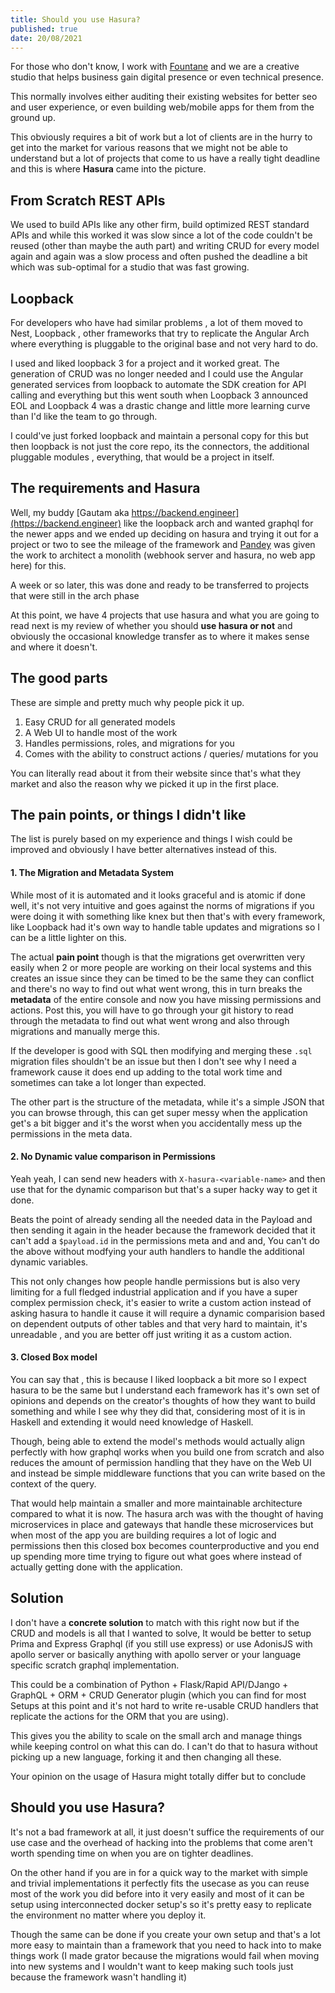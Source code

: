 ```yaml
---
title: Should you use Hasura?
published: true
date: 20/08/2021
---
```


For those who don't know, I work with [Fountane](https://fountane.com/) and we
are a creative studio that helps business gain digital presence or even
technical presence.

This normally involves either auditing their existing websites for better seo
and user experience, or even building web/mobile apps for them from the ground
up.

This obviously requires a bit of work but a lot of clients are in the hurry to
get into the market for various reasons that we might not be able to understand
but a lot of projects that come to us have a really tight deadline and this is
where **Hasura** came into the picture.

## From Scratch REST APIs

We used to build APIs like any other firm, build optimized REST standard APIs
and while this worked it was slow since a lot of the code couldn't be reused
(other than maybe the auth part) and writing CRUD for every model again and
again was a slow process and often pushed the deadline a bit which was
sub-optimal for a studio that was fast growing.

## Loopback

For developers who have had similar problems , a lot of them moved to Nest,
Loopback , other frameworks that try to replicate the Angular Arch where
everything is pluggable to the original base and not very hard to do.

I used and liked loopback 3 for a project and it worked great. The generation of
CRUD was no longer needed and I could use the Angular generated services from
loopback to automate the SDK creation for API calling and everything but this
went south when Loopback 3 announced EOL and Loopback 4 was a drastic change and
little more learning curve than I'd like the team to go through.

I could've just forked loopback and maintain a personal copy for this but then
loopback is not just the core repo, its the connectors, the additional pluggable
modules , everything, that would be a project in itself.

## The requirements and Hasura

Well, my buddy [Gautam aka https://backend.engineer](https://backend.engineer)
like the loopback arch and wanted graphql for the newer apps and we ended up
deciding on hasura and trying it out for a project or two to see the mileage of
the framework and [Pandey](https://twitter.com/ashishpandeyone) was given the
work to architect a monolith (webhook server and hasura, no web app here) for
this.

A week or so later, this was done and ready to be transferred to projects that
were still in the arch phase

At this point, we have 4 projects that use hasura and what you are going to read
next is my review of whether you should **use hasura or not** and obviously the
occasional knowledge transfer as to where it makes sense and where it doesn't.

## The good parts

These are simple and pretty much why people pick it up.

1. Easy CRUD for all generated models
2. A Web UI to handle most of the work
3. Handles permissions, roles, and migrations for you
4. Comes with the ability to construct actions / queries/ mutations for you

You can literally read about it from their website since that's what they market
and also the reason why we picked it up in the first place.

## The pain points, or things I didn't like

The list is purely based on my experience and things I wish could be improved
and obviously I have better alternatives instead of this.

#### 1. The Migration and Metadata System

While most of it is automated and it looks graceful and is atomic if done well,
it's not very intuitive and goes against the norms of migrations if you were
doing it with something like knex but then that's with every framework, like
Loopback had it's own way to handle table updates and migrations so I can be a
little lighter on this.

The actual **pain point** though is that the migrations get overwritten very
easily when 2 or more people are working on their local systems and this creates
an issue since they can be timed to be the same they can conflict and there's no
way to find out what went wrong, this in turn breaks the **metadata** of the
entire console and now you have missing permissions and actions. Post this, you
will have to go through your git history to read through the metadata to find
out what went wrong and also through migrations and manually merge this.

If the developer is good with SQL then modifying and merging these `.sql`
migration files shouldn't be an issue but then I don't see why I need a
framework cause it does end up adding to the total work time and sometimes can
take a lot longer than expected.

The other part is the structure of the metadata, while it's a simple JSON that
you can browse through, this can get super messy when the application get's a
bit bigger and it's the worst when you accidentally mess up the permissions in
the meta data.

#### 2. No Dynamic value comparison in Permissions

Yeah yeah, I can send new headers with `X-hasura-<variable-name>` and then use
that for the dynamic comparison but that's a super hacky way to get it done.

Beats the point of already sending all the needed data in the Payload and then
sending it again in the header because the framework decided that it can't add a
`$payload.id` in the permissions meta and and and, You can't do the above
without modfying your auth handlers to handle the additional dynamic variables.

This not only changes how people handle permissions but is also very limiting
for a full fledged industrial application and if you have a super complex
permission check, it's easier to write a custom action instead of asking hasura
to handle it cause it will require a dynamic comparision based on dependent
outputs of other tables and that very hard to maintain, it's unreadable , and
you are better off just writing it as a custom action.

#### 3. Closed Box model

You can say that , this is because I liked loopback a bit more so I expect
hasura to be the same but I understand each framework has it's own set of
opinions and depends on the creator's thoughts of how they want to build
something and while I see why they did that, considering most of it is in
Haskell and extending it would need knowledge of Haskell.

Though, being able to extend the model's methods would actually align perfectly
with how graphql works when you build one from scratch and also reduces the
amount of permission handling that they have on the Web UI and instead be simple
middleware functions that you can write based on the context of the query.

That would help maintain a smaller and more maintainable architecture compared
to what it is now. The hasura arch was with the thought of having microservices
in place and gateways that handle these microservices but when most of the app
you are building requires a lot of logic and permissions then this closed box
becomes counterproductive and you end up spending more time trying to figure out
what goes where instead of actually getting done with the application.

## Solution

I don't have a **concrete solution** to match with this right now but if the
CRUD and models is all that I wanted to solve, It would be better to setup Prima
and Express Graphql (if you still use express) or use AdonisJS with apollo
server or basically anything with apollo server or your language specific
scratch graphql implementation.

This could be a combination of Python + Flask/Rapid API/DJango + GraphQL + ORM +
CRUD Generator plugin (which you can find for most Setups at this point and it's
not hard to write re-usable CRUD handlers that replicate the actions for the ORM
that you are using).

This gives you the ability to scale on the small arch and manage things while
keeping control on what this can do. I can't do that to hasura without picking
up a new language, forking it and then changing all these.

Your opinion on the usage of Hasura might totally differ but to conclude

## Should you use Hasura?

It's not a bad framework at all, it just doesn't suffice the requirements of our
use case and the overhead of hacking into the problems that come aren't worth
spending time on when you are on tighter deadlines.

On the other hand if you are in for a quick way to the market with simple and
trivial implementations it perfectly fits the usecase as you can reuse most of
the work you did before into it very easily and most of it can be setup using
interconnected docker setup's so it's pretty easy to replicate the environment
no matter where you deploy it.

Though the same can be done if you create your own setup and that's a lot more
easy to maintain than a framework that you need to hack into to make things work
(I made grator because the migrations would fail when moving into new systems
and I wouldn't want to keep making such tools just because the framework wasn't
handling it)
